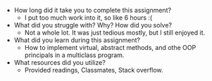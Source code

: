- How long did it take you to complete this assignment?
	- I put too much work into it, so like 6 hours :(
- What did you struggle with? Why? How did you solve?
	- Not a whole lot.  It was just tedious mostly, but I still enjoyed it.
- What did you learn during this assignment?
	- How to implement virtual, abstract methods, and othe OOP principals in a multiclass program.
- What resources did you utilize?
	- Provided readings, Classmates, Stack overflow.
